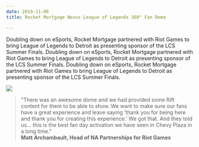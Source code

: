 ```yaml
---
date: 2019-11-06
title: Rocket Mortgage Nexus League of Legends 360° Fan Dome

---
```

Doubling down on eSports, Rocket Mortgage partnered with Riot Games to bring League of Legends to Detroit as presenting sponsor of the LCS Summer Finals. Doubling down on eSports, Rocket Mortgage partnered with Riot Games to bring League of Legends to Detroit as presenting sponsor of the LCS Summer Finals. Doubling down on eSports, Rocket Mortgage partnered with Riot Games to bring League of Legends to Detroit as presenting sponsor of the LCS Summer Finals.

![](https://s3.amazonaws.com/forestry.iconinteractive.com/icon_rocket_mortgage_small_right.jpg)

> "There was an awesome dome and we had provided some Rift content for them to be able to show. We want to make sure our fans have a great experience and leave saying ‘thank you for being here and thank you for creating this experience.’ We got that. And they told us… this is the best fan day activation we have seen in Chevy Plaza in a long time."  
> **Matt Archambault, Head of NA Partnerships for Riot Games**